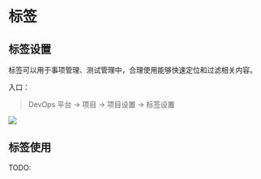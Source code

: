 # 标签

## 标签设置

标签可以用于事项管理、测试管理中，合理使用能够快速定位和过滤相关内容。

入口：

> DevOps 平台 -> 项目 -> 项目设置 -> 标签设置

![](//terminus-paas.oss-cn-hangzhou.aliyuncs.com/paas-doc/2021/07/29/ce3df06a-fdd3-425a-b082-529028b4be30.png)

## 标签使用

TODO: